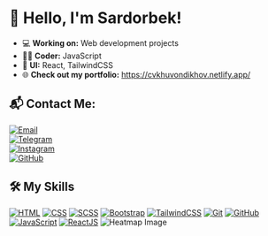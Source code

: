 # 👋 Hello, I'm Sardorbek!
- 💻 **Working on:** Web development projects
- 🧑‍💻 **Coder:** JavaScript
- 🌱 **UI:** React, TailwindCSS
- 🌐 **Check out my portfolio:** https://cvkhuvondikhov.netlify.app/
## 📬 Contact Me:
[![Email](https://img.shields.io/badge/Email-quvondiqovs06%40gmail.com-blue?logo=gmail&logoColor=white)](mailto:quvondiqovs06@gmail.com)  
[![Telegram](https://img.shields.io/badge/Telegram-@Sardorbek_deve1oper-blue?logo=telegram&logoColor=white)](https://t.me/Sardorbek_deve1oper)  
[![Instagram](https://img.shields.io/badge/Instagram-sardorbek_deve1oper-blue?logo=instagram&logoColor=white)](https://www.instagram.com/sardorbek_deve1oper/profilecard)  
[![GitHub](https://img.shields.io/badge/GitHub-Sardorbek--Kuvondikov-blue?logo=github&logoColor=white)](https://github.com/Sardorbek-Kuvondikov?tab=repositories)

## 🛠️ My Skills
[![HTML](https://img.shields.io/badge/-HTML-E34F26?style=flat-square&logo=html5&logoColor=white)](https://developer.mozilla.org/en-US/docs/Web/HTML) 
[![CSS](https://img.shields.io/badge/-CSS-1572B6?style=flat-square&logo=css3&logoColor=white)](https://developer.mozilla.org/en-US/docs/Web/CSS) 
[![SCSS](https://img.shields.io/badge/-SCSS-CC6699?style=flat-square&logo=sass&logoColor=white)](https://sass-lang.com/)
[![Bootstrap](https://img.shields.io/badge/-Bootstrap-7952B3?style=flat-square&logo=bootstrap&logoColor=white)](https://getbootstrap.com/)
[![TailwindCSS](https://img.shields.io/badge/-TailwindCSS-06B6D4?style=flat-square&logo=tailwindcss&logoColor=white)](https://tailwindcss.com/)
[![Git](https://img.shields.io/badge/-Git-F05032?style=flat-square&logo=git&logoColor=white)](https://git-scm.com/)
[![GitHub](https://img.shields.io/badge/-GitHub-181717?style=flat-square&logo=github&logoColor=white)](https://github.com/)
[![JavaScript](https://img.shields.io/badge/-JavaScript-F7DF1E?style=flat-square&logo=javascript&logoColor=black)](https://developer.mozilla.org/en-US/docs/Web/JavaScript)
[![ReactJS](https://img.shields.io/badge/-ReactJS-61DAFB?style=flat-square&logo=react&logoColor=black)](https://reactjs.org/)
![Heatmap Image](https://softwaredotcom.gallerycdn.vsassets.io/extensions/softwaredotcom/software/2.6.12/1648140449834/code-time-heatmap.png)
